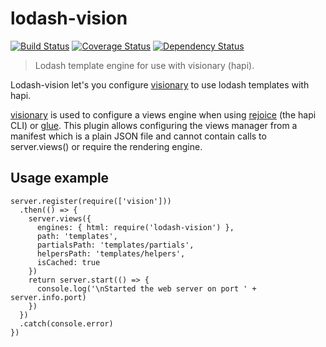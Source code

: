 # lodash-vision
[![Build Status](https://travis-ci.org/millette/lodash-vision.svg?branch=master)](https://travis-ci.org/millette/lodash-vision)
[![Coverage Status](https://coveralls.io/repos/github/millette/lodash-vision/badge.svg?branch=master)](https://coveralls.io/github/millette/lodash-vision?branch=master)
[![Dependency Status](https://gemnasium.com/badges/github.com/millette/lodash-vision.svg)](https://gemnasium.com/github.com/millette/lodash-vision)
> Lodash template engine for use with visionary (hapi).

Lodash-vision let's you configure [visionary][] to use lodash templates
with hapi.

[visionary][] is used to configure a views engine when using [rejoice][]
(the hapi CLI) or [glue][]. This plugin allows configuring the views manager
from a manifest which is a plain JSON file and cannot contain calls
to server.views() or require the rendering engine.

## Usage example

```
server.register(require(['vision']))
  .then(() => {
    server.views({
      engines: { html: require('lodash-vision') },
      path: 'templates',
      partialsPath: 'templates/partials',
      helpersPath: 'templates/helpers',
      isCached: true
    })
    return server.start(() => {
      console.log('\nStarted the web server on port ' + server.info.port)
    })
  })
  .catch(console.error)
})

```


[rejoice]: <https://github.com/hapijs/rejoice>
[glue]: <https://github.com/hapijs/glue>
[visionary]: <https://github.com/hapijs/visionary>
[vision]: <https://github.com/hapijs/vision>
